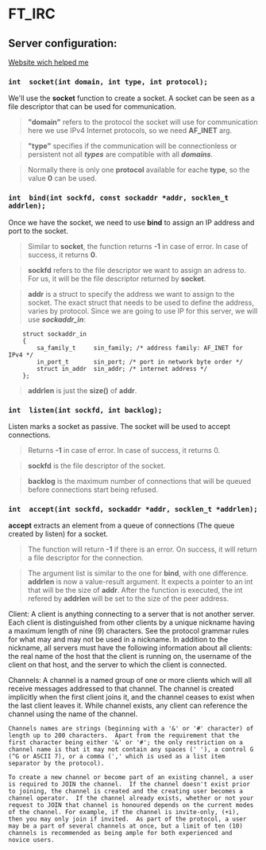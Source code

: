 # FT_IRC

## Server configuration:

[Website wich helped me](https://ncona.com/2019/04/building-a-simple-server-with-cpp/)

### ```int	socket(int domain, int type, int protocol);```

We'll use the **socket** function to create a socket. A socket can be seen as a file
descriptor that can be used for communication.

> **"domain"** refers to the protocol the socket will use for communication
here we use IPv4 Internet protocols, so we need **AF_INET** arg.

> **"type"** specifies if the communication will be connectionless or persistent
not all ***types*** are compatible with all ***domains***.

> Normally there is only one **protocol** available for eache **type**,
so the value **0** can be used.

### ```int	bind(int sockfd, const sockaddr *addr, socklen_t addrlen);```

Once we have the socket, we need to use **bind** to assign an IP address
and port to the socket.

> Similar to **socket**, the function returns **-1** in case of error.
In case of success, it returns **0**.

> **sockfd** refers to the file descriptor we want to assign an adress to.
For us, it will be the file descriptor returned by **socket**.

> **addr** is a struct to specify the address we want to assign to the socket.
The exact struct that needs to be used to define the address, varies by protocol.
Since we are going to use IP for this server, we will use ***sockaddr_in***:

```
	struct sockaddr_in
	{
		sa_family_t		sin_family; /* address family: AF_INET for IPv4 */
		in_port_t		sin_port; /* port in network byte order */
		struct in_addr	sin_addr; /* internet address */
	};
```

> **addrlen** is just the **size()** of **addr**.

### ```int	listen(int sockfd, int backlog);```

Listen marks a socket as passive. The socket will be used to accept connections.

> Returns **-1** in case of error. In case of success, it returns 0.

> **sockfd** is the file descriptor of the socket.

> **backlog** is the maximum number of connections that will be queued before
connections start being refused.

### ```int	accept(int sockfd, sockaddr *addr, socklen_t *addrlen);```

**accept** extracts an element from a queue of connections (The queue created by listen)
for a socket.

> The function will return **-1** if there is an error. On success, it will return
a file descriptor for the connection.

> The argument list is similar to the one for **bind**, with one difference.
**addrlen** is now a value-result argument. It expects a pointer to an int
that will be the size of **addr**. After the function is executed, the int
refered by **addrlen** will be set to the size of the peer address.


Client:
	A client is anything connecting to a server that is not another
	server.  Each client is distinguished from other clients by a unique
	nickname having a maximum length of nine (9) characters.  See the
	protocol grammar rules for what may and may not be used in a
	nickname.  In addition to the nickname, all servers must have the
	following information about all clients: the real name of the host
	that the client is running on, the username of the client on that
	host, and the server to which the client is connected.

Channels:
	A channel is a named group of one or more clients which will all
	receive messages addressed to that channel.  The channel is created
	implicitly when the first client joins it, and the channel ceases to
	exist when the last client leaves it.  While channel exists, any
	client can reference the channel using the name of the channel.
	
	Channels names are strings (beginning with a '&' or '#' character) of
	length up to 200 characters.  Apart from the requirement that the
	first character being either '&' or '#'; the only restriction on a
	channel name is that it may not contain any spaces (' '), a control G
	(^G or ASCII 7), or a comma (',' which is used as a list item
	separator by the protocol).

	To create a new channel or become part of an existing channel, a user
	is required to JOIN the channel.  If the channel doesn't exist prior
	to joining, the channel is created and the creating user becomes a
	channel operator.  If the channel already exists, whether or not your
	request to JOIN that channel is honoured depends on the current modes
	of the channel. For example, if the channel is invite-only, (+i),
	then you may only join if invited.  As part of the protocol, a user
	may be a part of several channels at once, but a limit of ten (10)
	channels is recommended as being ample for both experienced and
	novice users.

	